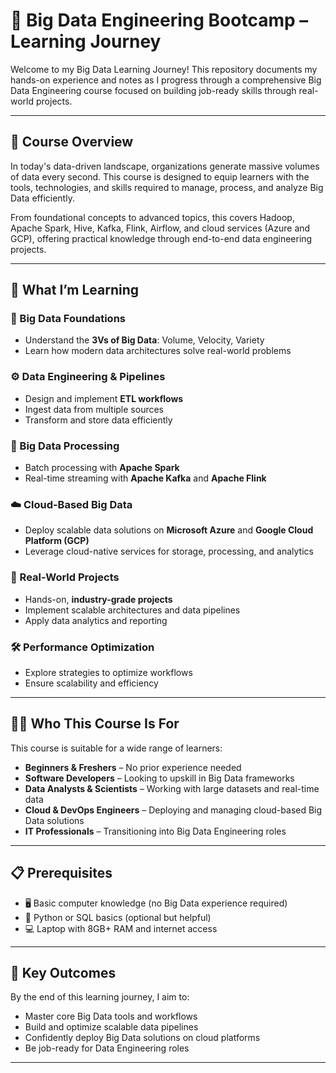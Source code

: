 # 🚀 Big Data Engineering Bootcamp – Learning Journey

Welcome to my Big Data Learning Journey! This repository documents my hands-on experience and notes as I progress through a comprehensive Big Data Engineering course focused on building job-ready skills through real-world projects.

---

## 📘 Course Overview

In today's data-driven landscape, organizations generate massive volumes of data every second. This course is designed to equip learners with the tools, technologies, and skills required to manage, process, and analyze Big Data efficiently.

From foundational concepts to advanced topics, this  covers Hadoop, Apache Spark, Hive, Kafka, Flink, Airflow, and cloud services (Azure and GCP), offering practical knowledge through end-to-end data engineering projects.

---

## 🎯 What I’m Learning

### 🧱 Big Data Foundations
- Understand the **3Vs of Big Data**: Volume, Velocity, Variety
- Learn how modern data architectures solve real-world problems

### ⚙️ Data Engineering & Pipelines
- Design and implement **ETL workflows**
- Ingest data from multiple sources
- Transform and store data efficiently

### 🔁 Big Data Processing
- Batch processing with **Apache Spark**
- Real-time streaming with **Apache Kafka** and **Apache Flink**

### ☁️ Cloud-Based Big Data
- Deploy scalable data solutions on **Microsoft Azure** and **Google Cloud Platform (GCP)**
- Leverage cloud-native services for storage, processing, and analytics

### 🧪 Real-World Projects
- Hands-on, **industry-grade projects**
- Implement scalable architectures and data pipelines
- Apply data analytics and reporting

### 🛠️ Performance Optimization
- Explore strategies to optimize workflows
- Ensure scalability and efficiency

---

## 👩‍💻 Who This Course Is For

This course is suitable for a wide range of learners:
- **Beginners & Freshers** – No prior experience needed
- **Software Developers** – Looking to upskill in Big Data frameworks
- **Data Analysts & Scientists** – Working with large datasets and real-time data
- **Cloud & DevOps Engineers** – Deploying and managing cloud-based Big Data solutions
- **IT Professionals** – Transitioning into Big Data Engineering roles

---

## 📋 Prerequisites

- 🖥️ Basic computer knowledge (no Big Data experience required)
- 🐍 Python or SQL basics (optional but helpful)
- 💻 Laptop with 8GB+ RAM and internet access

---

## 🧠 Key Outcomes

By the end of this learning journey, I aim to:
- Master core Big Data tools and workflows
- Build and optimize scalable data pipelines
- Confidently deploy Big Data solutions on cloud platforms
- Be job-ready for Data Engineering roles

---

